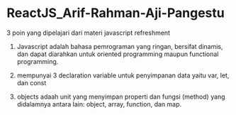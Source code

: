 # ReactJS_Arif-Rahman-Aji-Pangestu

3 poin yang dipelajari dari materi javascript refreshment

1. Javascript adalah bahasa pemrograman yang ringan, bersifat dinamis, dan dapat diarahkan untuk oriented programming maupun functional programming.

2. mempunyai 3 declaration variable untuk penyimpanan data yaitu var, let, dan const

3. objects adaah unit yang menyimpan properti dan fungsi (method) yang didalamnya antara lain: object, array, function, dan map.